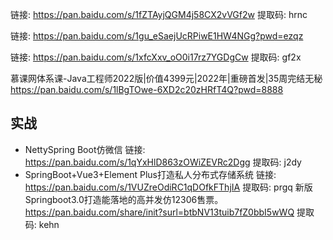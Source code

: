 链接: https://pan.baidu.com/s/1fZTAyjQGM4j58CX2vVGf2w 提取码: hrnc

链接: https://pan.baidu.com/s/1gu_eSaejUcRPiwE1HW4NGg?pwd=ezqz

链接: https://pan.baidu.com/s/1xfcXxv_oO0i17rz7YGDgCw 提取码: gf2x

慕课网体系课-Java工程师2022版|价值4399元|2022年|重磅首发|35周完结无秘 https://pan.baidu.com/s/1lBgTOwe-6XD2c20zHRfT4Q?pwd=8888

## 实战

- NettySpring Boot仿微信 链接: https://pan.baidu.com/s/1qYxHlD863zOWiZEVRc2Dgg 提取码: j2dy
- SpringBoot+Vue3+Element Plus打造私人分布式存储系统 链接: https://pan.baidu.com/s/1VUZreOdiRC1qDOfkFThjIA 提取码: prgq
新版Springboot3.0打造能落地的高并发仿12306售票。https://pan.baidu.com/share/init?surl=btbNV13tuib7fZ0bbI5wWQ 提取码: kehn
